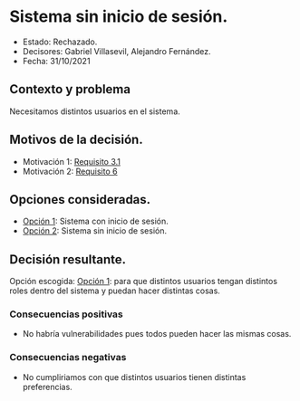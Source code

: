 # Sistema sin inicio de sesión.

* Estado: Rechazado.
* Decisores: Gabriel Villasevil, Alejandro Fernández.
* Fecha: 31/10/2021

## Contexto y problema

Necesitamos distintos usuarios en el sistema.

## Motivos de la decisión.

* Motivación 1: [Requisito 3.1](https://github.com/santo2927/DAS-2021-22-/blob/master/Requisitos/R3.1%20Almacenar%20Preferencias.txt)
* Motivación 2: [Requisito 6](https://github.com/santo2927/DAS-2021-22-/blob/master/Requisitos/R6%20Sistema%20de%20Seguridad.txt)

## Opciones consideradas.

* [Opción 1](https://github.com/santo2927/DAS-2021-22-/edit/master/Decisión%20de%20diseño%203.1.1.md): Sistema con inicio de sesión.
* [Opción 2](https://github.com/santo2927/DAS-2021-22-/edit/master/Decisión%20de%20diseño%203.1.2.md): Sistema sin inicio de sesión.

## Decisión resultante.

Opción escogida: [Opción 1](https://github.com/santo2927/DAS-2021-22-/edit/master/Decisión%20de%20diseño%203.1.1.md): para que distintos usuarios tengan distintos roles dentro del sistema y puedan hacer distintas cosas.

### Consecuencias positivas

* No habría vulnerabilidades pues todos pueden hacer las mismas cosas.

### Consecuencias negativas

* No cumpliriamos con que distintos usuarios tienen distintas preferencias.
